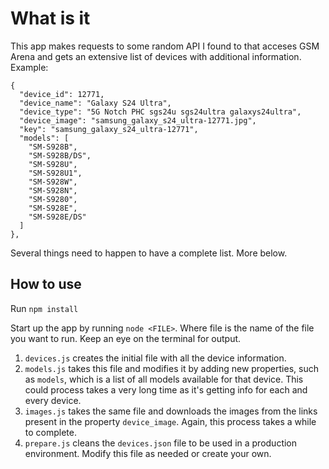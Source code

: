 # What is it

This app makes requests to some random API I found to that acceses GSM Arena and gets an extensive list of devices with additional information. Example:

```
{
  "device_id": 12771,
  "device_name": "Galaxy S24 Ultra",
  "device_type": "5G Notch PHC sgs24u sgs24ultra galaxys24ultra",
  "device_image": "samsung_galaxy_s24_ultra-12771.jpg",
  "key": "samsung_galaxy_s24_ultra-12771",
  "models": [
    "SM-S928B",
    "SM-S928B/DS",
    "SM-S928U",
    "SM-S928U1",
    "SM-S928W",
    "SM-S928N",
    "SM-S9280",
    "SM-S928E",
    "SM-S928E/DS"
  ]
},
```

Several things need to happen to have a complete list. More below.

## How to use

Run `npm install`

Start up the app by running `node <FILE>`. Where file is the name of the file you want to run. Keep an eye on the terminal for output.

1. `devices.js` creates the initial file with all the device information.
2. `models.js` takes this file and modifies it by adding new properties, such as `models`, which is a list of all models available for that device. This could process takes a very long time as it's getting info for each and every device.
3. `images.js` takes the same file and downloads the images from the links present in the property `device_image`. Again, this process takes a while to complete.
4. `prepare.js` cleans the `devices.json` file to be used in a production environment. Modify this file as needed or create your own.
